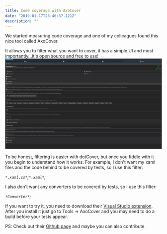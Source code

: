 ```yaml
---
title: Code coverage with AxoCover
date: "2019-01-17T23:46:37.121Z"
description: ""
---
```


We started measuring code coverage and one of my colleagues found this nice tool called AxoCover.

It allows you to filter what you want to cover, it has a simple UI and most importantly...it's open source and free to use!
![axocover](.\axosettings.png)

To be honest, filtering is easier with dotCover, but once you fiddle with it you begin to understand how it works.
For example, I don't want my xaml files and the code behind to be covered by tests, so I use this filter:

_`*.xaml.cs*`;`*.xaml*`;_

I also don't want any converters to be covered by tests, so I use this filter:

_`*Converter*`;_

If you want to try it, you need to download their [Visual Studio extension](https://marketplace.visualstudio.com/items?itemName=axodox1.AxoCover). After you install it just go to Tools -> AxoCover and you may need to do a build before your tests appear.

PS: Check out their [Github page](https://github.com/axodox/AxoCover) and maybe you can also contribute.
